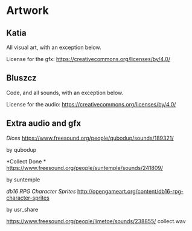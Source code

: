Artwork
=======

Katia
-----

All visual art, with an exception below.

License for the gfx: https://creativecommons.org/licenses/by/4.0/

Bluszcz
-------

Code, and all sounds, with an exception below.

License for the audio: https://creativecommons.org/licenses/by/4.0/

Extra audio and gfx
-------------------

*Dices* https://www.freesound.org/people/qubodup/sounds/189321/

by qubodup

*Collect Done * https://www.freesound.org/people/suntemple/sounds/241809/

by suntemple

*db16 RPG Character Sprites* http://opengameart.org/content/db16-rpg-character-sprites

by usr_share

https://www.freesound.org/people/limetoe/sounds/238855/ collect.wav
